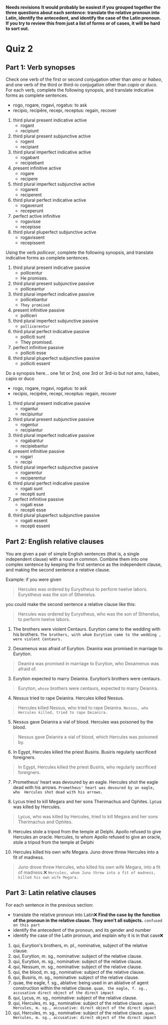 **Needs revisions**
**It would probably be easiest if you grouped together the three questions about each sentence: translate the relative pronoun into Latin, identify the antecedent, and identify the case of the Latin pronoun.  If you try to review this from just a list of forms or of cases, it will be hard to sort out.**

# Quiz 2

## Part 1: Verb synopses

Check one verb of the first or second conjugation other than *amo* or *habeo*, and one verb of the third or third-io conjugation other than *capio* or *duco*. 
For each verb, complete the following synopsis, and translate indicative forms as complete sentences.
- rogo, rogare, rogavi, rogatus: to ask
- recipio, recipĕre, recepi, receptus: regain, recover

1. third plural present indicative active
   - rogant
   - recipiunt
2. third plural present subjunctive active
   - rogent
   - recipiant
3. third plural imperfect indicative active
   - rogabant
   - recipiebant
4. present infinitive active
   - rogare
   - recipere
5. third plural imperfect subjunctive active
   - rogarent
   - reciperent
6. third plural perfect indicative active
   - rogaverunt
   - receperunt
7. perfect active infinitive
   - rogavisse
   - recepisse
8. third plural pluperfect subjunctive active
   - rogavissent
   - recepissent

Using the verb *polliceor*, complete the following synopsis, and translate indicative forms as complete sentences. 

1. third plural present indicative passive 
   - pollicentur
   - He promises.
2. third plural present subjunctive passive
   - polliceantur
3. third plural imperfect indicative passive
   - pollicebantur
   - `They promised`
4. present infinitive passive
   - polliceri
5. third plural imperfect subjunctive passive
   - `pollicerentur`
6. third plural perfect indicative passive
   - polliciti sunt
   - They promised.
7. perfect infinitive passive
   - polliciti esse
8. third plural pluperfect subjunctive passive
   - polliciti essent

Do a synopsis here… one 1st or 2nd, one 3rd or 3rd-io but not amo, habeo, capio or duco
- rogo, rogare, rogavi, rogatus: to ask
- recipio, recipĕre, recepi, receptus: regain, recover

1. third plural present indicative passive
   - rogantur
   - recipiuntur
2. third plural present subjunctive passive
   - rogentur
   - recipiantur
3. third plural imperfect indicative passive
   - rogabantur
   - recipiebantur
4. present infinitive passive
   - rogari
   - recipi
5. third plural imperfect subjunctive passive
   - rogarentur
   - reciperentur
6. third plural perfect indicative passive
   - rogati sunt
   - recepti sunt
7. perfect infinitive passive
   - rogati esse
   - recepti esse
8. third plural pluperfect subjunctive passive
   - rogati essent
   - recepti essent

## Part 2: English relative clauses

You are given a pair of simple English sentences (that is, a single independent clause) with a noun in common.
Combine them into one complex sentence by keeping the first sentence as the independent clause, and making the second sentence a relative clause.

Example: if you were given

> Hercules was ordered by Eurystheus to perform twelve labors. Eurystheus was the son of Sthenelus.

you could make the second sentence a relative clause like this:

> Hercules was ordered by Eurystheus, who was the son of Sthenelus, to perform twelve labors.

1. The brothers were violent Centaurs. Eurytion came to the wedding with his brothers.
`The brothers, with whom Eurytion came to the wedding , were violent Centaurs.`

2. Dexamenus was afraid of Eurytion. Deanira was promised in marriage to Eurytion.
> Deanira was promised in marriage to Eurytion, who Dexamenus was afraid of.

3. Eurytion expected to marry Deianira. Eurytion’s brothers were centaurs.
> Eurytion, `whose`  brothers were centaurs, expected to marry Deianira.

4. Nessus tried to rape Deianira. Hercules killed Nessus.
> Hercules killed Nessus, who tried to rape Deianira. `Nessus, who  Hercules killed, tried to rape Deianira.`

5. Nessus gave Deianira a vial of blood. Hercules was poisoned by the blood.
> Nessus gave Deianira a vial of blood, which Hercules was poisoned by.

6. In Egypt, Hercules killed the priest Busiris. Busiris regularly sacrificed foreigners.
> In Egypt, Hercules killed the priest Busiris, who regularly sacrificed foreigners.

7. Prometheus’ heart was devoured by an eagle. Hercules shot the eagle dead with his arrows.
 `Prometheus' heart was devoured by an eagle, who  Hercules shot dead with his arrows.`

8. Lycus tried to kill Megara and her sons Therimachus and Ophites. Lycus was killed by Hercules.
> Lycus, who was killed by Hercules, tried to kill Megara and her sons Therimachus and Ophites.

9. Hercules stole a tripod from the temple at Delphi. Apollo refused to give Hercules an oracle. Hercules, to whom Apollo refused to give an oracle, stole a tripod from the temple at Delphi


10. Hercules killed his own wife Megara. Juno drove threw Hercules into a fit of madness.
> Juno drove threw Hercules, who killed his own wife Megara, into a fit of madness.❌ `Hercules, whom Juno threw into a fit of madness, killed his own wife Megara.`

## Part 3: Latin relative clauses

For each sentence in the previous section:

- translate the relative pronoun into Latin❌ **Find the case by the function of the pronoun in the relative clause.  They aren't all subjects.** `confused on this part`
- identify the antecedent of the pronoun, and its gender and number
- identify the case of the Latin pronoun, and explain why it is in that case❌ 

1. qui, Eurytion's brothers, m. pl., nominative, subject of the relative clause.
2. qui, Eurytion, m. sg., nominative: subject of the relative clause.
3. qui, Eurytion, m. sg., nominative: subject of the relative clause.
4. qui, Nessum, m. sg., nominative: subject of the relative clause.
5. qui, the blood, m. sg., nominative: subject of the relative clause.
6. qui, Busiris, m. sg., nominative: subject of the relative clause.
7. quae, the eagle, f. sg., ablative: being used in an ablative of agent construction within the relative clause. `quam, the eagle, f. sg., accusative direct object of the direct impact`
8. qui, Lycus, m. sg., nominative: subject of the relative clause.
9. qui, Hercules, m. sg., nominative: subject of the relative clause. `quem, Hercules, m. sg., accusative: direct object of the direct impact`
10. qui, Hercules, m. sg., nominative: subject of the relative clause. `quem, Hercules, m. sg., accusative: direct object of the direct impact`
